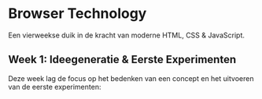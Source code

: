 # Browser Technology

Een vierweekse duik in de kracht van moderne HTML, CSS & JavaScript.

## Week 1: Ideegeneratie & Eerste Experimenten

Deze week lag de focus op het bedenken van een concept en het uitvoeren van de eerste experimenten:


